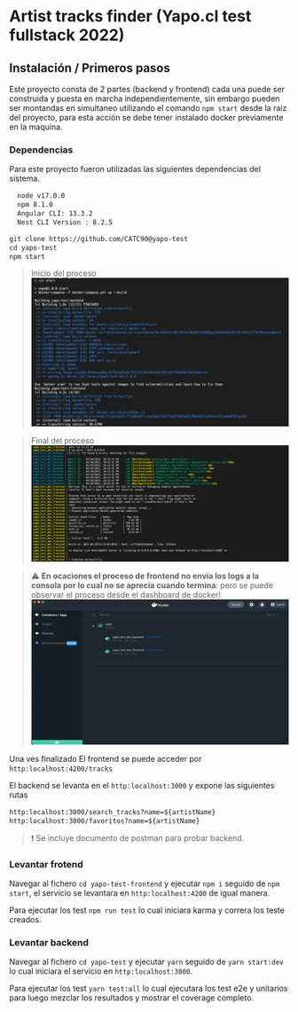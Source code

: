 # Artist tracks finder (Yapo.cl test fullstack 2022)

## Instalación / Primeros pasos

Este proyecto consta de 2 partes (backend y frontend) cada una puede ser construida y puesta en marcha independientemente, sin embargo pueden ser montandas en simultaneo utilizando el comando `npm start` desde la raiz del proyecto, para esta acción se debe tener instalado docker previamente en la maquina.

### Dependencias

Para este proyecto fueron utilizadas las siguientes dependencias del sistema.

```
  node v17.0.0
  npm 8.1.0
  Angular CLI: 13.3.2
  Nest CLI Version : 8.2.5
```

```shell
git clone https://github.com/CATC90@yapo-test
cd yapo-test
npm start
```

> Inicio del proceso
> ![npm start](https://github.com/CATC90/yapo-test/blob/main/images/npm-start.png?raw=true)

> Final del proceso
> ![npm start finish](https://github.com/CATC90/yapo-test/blob/main/images/finish-docker-compose.png?raw=true)

> :warning: **En ocaciones el proceso de frontend no envia los logs a la consola por lo cual no se aprecia cuando termina**: pero se puede observar el proceso desde el dashboard de docker!
> ![docker dashboard](https://github.com/CATC90/yapo-test/blob/main/images/docker-dashboard.png?raw=true)

Una ves finalizado
El frontend se puede acceder por `http:localhost:4200/tracks`

El backend se levanta en el `http:localhost:3000` y expone las siguientes rutas

```
http:localhost:3000/search_tracks?name=${artistName}
http:localhost:3000/favoritos?name=${artistName}
```

> ❗ Se incluye documento de postman para probar backend.

### Levantar frotend

Navegar al fichero `cd yapo-test-frontend` y ejecutar `npm i` seguido de `npm start`, el servicio se levantara en `http:localhost:4200` de igual manera.

Para ejecutar los test `npm run test` lo cual iniciara karma y correra los teste creados.

### Levantar backend

Navegar al fichero `cd yapo-test` y ejecutar `yarn` seguido de `yarn start:dev` lo cual iniciara el servicio en `http:localhost:3000`.

Para ejecutar los test `yarn test:all` lo cual ejecutara los test e2e y unitarios para luego mezclar los resultados y mostrar el coverage completo.
